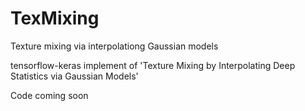 # TexMixing
Texture mixing via interpolationg Gaussian models

tensorflow-keras implement of 'Texture Mixing by Interpolating Deep Statistics via Gaussian Models'

Code coming soon
